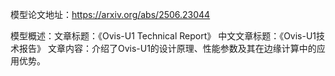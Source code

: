 模型论文地址：https://arxiv.org/abs/2506.23044

模型概述：文章标题：《Ovis-U1 Technical Report》
中文文章标题：《Ovis-U1技术报告》
文章内容：介绍了Ovis-U1的设计原理、性能参数及其在边缘计算中的应用优势。
